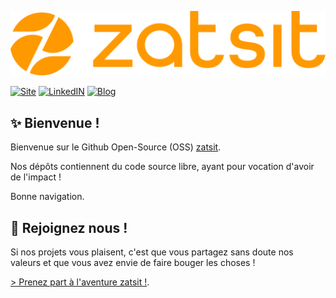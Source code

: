 [![zatsit logo](/assets/logo.svg)](https://www.zatsit.fr)

[![Site](https://img.shields.io/badge/Site-zatsit.fr-orange.svg)](https://www.zatsit.fr)
[![LinkedIN](https://img.shields.io/badge/LinkedIn-@zatsit-blue.svg)](https://www.linkedin.com/company/zatsit)
[![Blog](https://img.shields.io/badge/Blog-zatsit.tech-red.svg)](https://zatsit-blog.web.app/)


## ✨ Bienvenue !

Bienvenue sur le Github Open-Source (OSS) [zatsit](https://www.zatsit.fr).

Nos dépôts contiennent du code source libre, ayant pour vocation d'avoir de l'impact !

Bonne navigation.

## 🤝 Rejoignez nous !

Si nos projets vous plaisent, c'est que vous partagez sans doute nos valeurs et que vous avez envie de faire bouger les choses ! 

[> Prenez part à l'aventure zatsit !](https://forms.gle/3QkxqNhSF2v7KhtA7).
